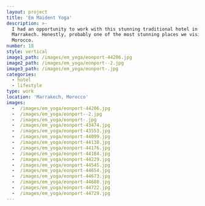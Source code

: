 ```yaml
---
layout: project
title: 'Em Maident Yoga'
description: >-
  I had an opportunity to work with this stunning traditional hotel in
  Marrakech. Honestly, probably one of the most stunning places we visited in
  Morocco.
number: 18
style: vertical
image1_path: /images/em_yoga/eonport-44206.jpg
image2_path: /images/em_yoga/eonport--2.jpg
image3_path: /images/em_yoga/eonport-.jpg
categories:
  - hotel
  - lifestyle
type: work
location: 'Marrakech, Morocco'
images:
  -  /images/em_yoga/eonport-44206.jpg
  -  /images/em_yoga/eonport--2.jpg
  -  /images/em_yoga/eonport-.jpg
  -  /images/em_yoga/eonport-43474.jpg
  -  /images/em_yoga/eonport-43553.jpg
  -  /images/em_yoga/eonport-44099.jpg
  -  /images/em_yoga/eonport-44138.jpg
  -  /images/em_yoga/eonport-44176.jpg
  -  /images/em_yoga/eonport-44184.jpg
  -  /images/em_yoga/eonport-44229.jpg
  -  /images/em_yoga/eonport-44545.jpg
  -  /images/em_yoga/eonport-44654.jpg
  -  /images/em_yoga/eonport-44673.jpg
  -  /images/em_yoga/eonport-44680.jpg
  -  /images/em_yoga/eonport-44722.jpg
  -  /images/em_yoga/eonport-44729.jpg
---
```

